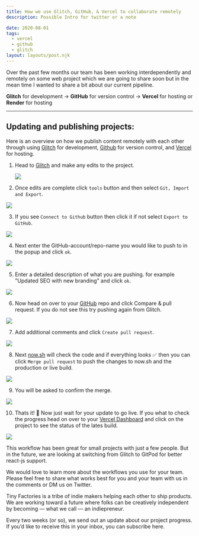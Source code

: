 ```yaml
---
title: How we use Glitch, GitHub, & Vercel to collaborate remotely
description: Possible Intro for twitter or a note

date: 2020-08-01
tags:
  - vercel
  - github
  - glitch
layout: layouts/post.njk
---
```


Over the past few months our team has been working interdependently and remotely on some web project which we are going to share soon but in the mean time I wanted to share a bit about our current pipeline.

**Glitch** for development → **GitHub** for version control → **Vercel** for hosting or **Render** for hosting

---

## Updating and publishing projects:

Here is an overview on how we publish content remotely with each other through using [Glitch](https://glitch.com) for development, [Github](https://glitch.com) for version control, and [Vercel](https://zeit.co/) for hosting.

1. Head to [Glitch](https://glitch.com/@tinyfactories) and make any edits to the project.

   ![](/img/glitch-github-vercel/ggv-0.png)

2. Once edits are complete click `tools` button and then select `Git, Import and Export`.

![](/img/glitch-github-vercel/ggv-1.png)

3. If you see `Connect to Github` button then click it if not select `Export to GitHub`.

![](/img/glitch-github-vercel/ggv-2.png)

4. Next enter the GitHub-account/repo-name you would like to push to in the popup and click `ok`.

![](/img/glitch-github-vercel/ggv-3.png)

5. Enter a detailed description of what you are pushing. for example "Updated SEO with new branding" and click `ok`.

![](/img/glitch-github-vercel/ggv-4.png)

6. Now head on over to your [GitHub](https://github.com/tiny-factories) repo and click Compare & pull request. If you do not see this try pushing again from Glitch.

![](/img/glitch-github-vercel/ggv-5.png)

7. Add additional comments and click `Create pull request`.

![](/img/glitch-github-vercel/ggv-6png)

8. Next [now.sh](http://now.sh) will check the code and if everything looks ✅ then you can click `Merge pull request` to push the changes to now.sh and the production or live build.

![](/img/glitch-github-vercel/ggv-7.png)

9. You will be asked to confirm the merge.

![](/img/glitch-github-vercel/ggv-8.png)

10. Thats it! 🎉 Now just wait for your update to go live. If you what to check the progress head on over to your [Vercel Dashboard](https://zeit.co/tiny-factories/tinyfactories) and click on the project to see the status of the lates build.

![](/img/glitch-github-vercel/ggv-9.png)

This workflow has been great for small projects with just a few people. But in the future, we are looking at switching from Glitch to GitPod for better react-js support.

We would love to learn more about the workflows you use for your team. Please feel free to share what works best for you and your team with us in the comments or DM us on Twitter.

Tiny Factories is a tribe of indie makers helping each other to ship products. We are working toward a future where folks can be creatively independent by becoming — what we call — an indiepreneur.

Every two weeks (or so), we send out an update about our project progress. If you’d like to receive this in your inbox, you can subscribe here.
